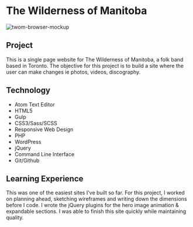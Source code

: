The Wilderness of Manitoba
======
![twom-browser-mockup](https://cloud.githubusercontent.com/assets/20465505/23730535/c32583ee-041c-11e7-9601-f8a5cebf9c61.jpg)

## Project
This is a single page website for The Wilderness of Manitoba, a folk band based in Toronto. The objective for this project is to build a site where the user can make changes ie photos, videos, discography.

## Technology
* Atom Text Editor
* HTML5
* Gulp
* CSS3/Sass/SCSS
* Responsive Web Design
* PHP
* WordPress
* jQuery
* Command Line Interface
* Git/Github

## Learning Experience
This was one of the easiest sites I've built so far. For this project, I worked on planning ahead, sketching wireframes and writing down the dimensions before I code. I wrote the jQuery plugins for the hero image animation & expandable sections. I was able to finish this site quickly while maintaining quality.
